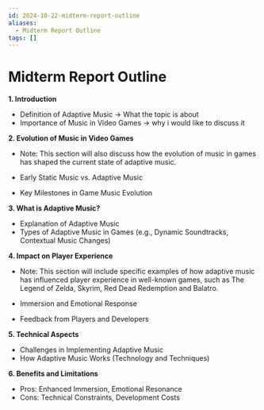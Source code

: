 ```yaml
---
id: 2024-10-22-midterm-report-outline
aliases:
  - Midterm Report Outline
tags: []
---
```


# Midterm Report Outline

**1. Introduction**

- Definition of Adaptive Music -> What the topic is about
- Importance of Music in Video Games -> why i would like to discuss it

**2. Evolution of Music in Video Games**

- Note: This section will also discuss how the evolution of music in games has shaped the current state of adaptive music.

- Early Static Music vs. Adaptive Music
- Key Milestones in Game Music Evolution

**3. What is Adaptive Music?**

- Explanation of Adaptive Music
- Types of Adaptive Music in Games (e.g., Dynamic Soundtracks, Contextual Music Changes)

**4. Impact on Player Experience**

- Note: This section will include specific examples of how adaptive music has influenced player experience in well-known games, such as The Legend of Zelda, Skyrim, Red Dead Redemption and Balatro.

- Immersion and Emotional Response
- Feedback from Players and Developers

**5. Technical Aspects**

- Challenges in Implementing Adaptive Music
- How Adaptive Music Works (Technology and Techniques)

**6. Benefits and Limitations**

- Pros: Enhanced Immersion, Emotional Resonance
- Cons: Technical Constraints, Development Costs
